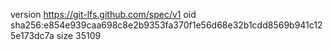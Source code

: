 version https://git-lfs.github.com/spec/v1
oid sha256:e854e939caa698c8e2b9353fa370f1e56d68e32b1cdd8569b941c125e173dc7a
size 35109
